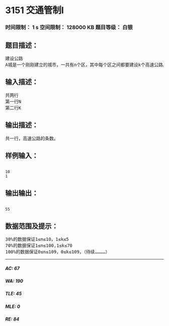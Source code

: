 # 3151 交通管制I   
### 时间限制： 1 s     空间限制： 128000 KB     题目等级： 白银  
## 题目描述：  

<pre>
建设公路
A城是一个刚刚建立的城市，一共有n个区，其中每个区之间都要建设k个高速公路。由于刚刚建设完成，A城的管理者小Z还没建设高速公路。于是，他向你请教：他一共要建多少座高速公路？
</pre>
  
  
## 输入描述：  

<pre>
共两行
第一行N
第二行K
</pre>
  
  
## 输出描述：  

<pre>
共一行，高速公路的条数。
</pre>
  
  
## 样例输入：  

<pre><code>
10
1
</code></pre>
  
  
## 输出输出：  

<pre><code>
55
</code></pre>
  
  
## 数据范围及提示：  

<pre>
30%的数据保证1≤n≤10，1≤k≤5
70%的数据保证1≤n≤100,1≤k≤70
100%的数据保证0≤n≤109，0≤k≤109，（待续…………）
</pre>
  
  
***  

##### AC: 67  
##### WA: 190  
##### TLE: 45  
##### MLE: 0  
##### RE: 84  
